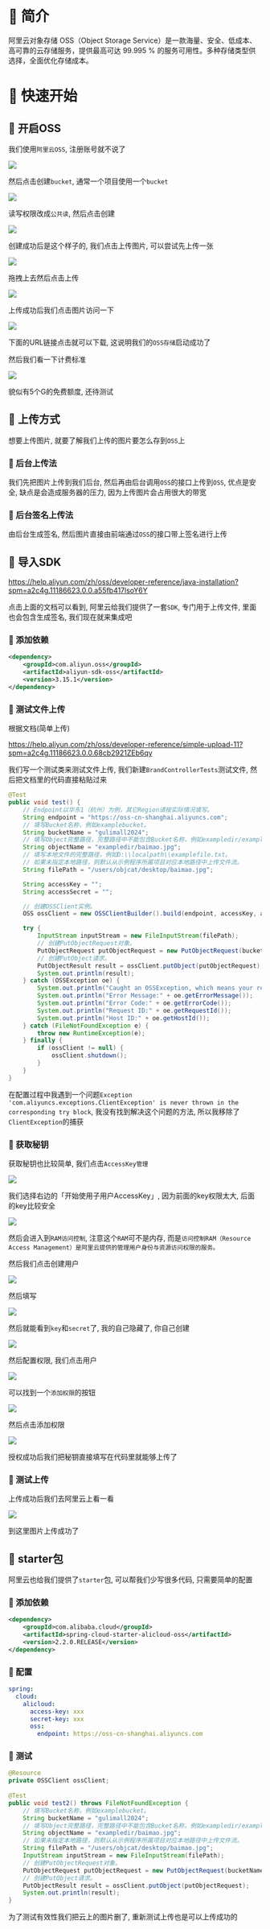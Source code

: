 # 🍎 简介

阿里云对象存储 OSS（Object Storage Service）是一款海量、安全、低成本、高可靠的云存储服务，提供最高可达 99.995 % 的服务可用性。多种存储类型供选择，全面优化存储成本。

# 🍎 快速开始

## 🌲 开启OSS

我们使用`阿里云OSS`, 注册账号就不说了

![](images/Pasted%20image%2020231010164758.png)

然后点击创建`bucket`, 通常一个项目使用一个`bucket`

![](images/Pasted%20image%2020231010170119.png)

读写权限改成`公共读`, 然后点击创建

![](images/Pasted%20image%2020231010170217.png)

创建成功后是这个样子的, 我们点击上传图片, 可以尝试先上传一张

![](images/Pasted%20image%2020231010170609.png)

拖拽上去然后点击上传

![](images/Pasted%20image%2020231010170552.png)

上传成功后我们点击图片访问一下

![](images/Pasted%20image%2020231010170741.png)

下面的URL链接点击就可以下载, 这说明我们的`OSS存储`启动成功了

然后我们看一下计费标准

![](images/Pasted%20image%2020231010165646.png)

貌似有5个G的免费额度, 还待测试

## 🌲 上传方式

想要上传图片, 就要了解我们上传的图片要怎么存到`OSS`上

### 🌸 后台上传法

我们先把图片上传到我们后台, 然后再由后台调用`OSS`的接口上传到`OSS`, 优点是安全, 缺点是会造成服务器的压力, 因为上传图片会占用很大的带宽

### 🌸 后台签名上传法

由后台生成签名, 然后图片直接由前端通过`OSS`的接口带上签名进行上传

## 🌲 导入SDK

https://help.aliyun.com/zh/oss/developer-reference/java-installation?spm=a2c4g.11186623.0.0.a55fb417lsoY6Y

点击上面的文档可以看到, 阿里云给我们提供了一套`SDK`, 专门用于上传文件, 里面也会包含生成签名, 我们现在就来集成吧

### 🌸 添加依赖

```xml
<dependency>
    <groupId>com.aliyun.oss</groupId>
    <artifactId>aliyun-sdk-oss</artifactId>
    <version>3.15.1</version>
</dependency>
```

### 🌸 测试文件上传

根据文档(简单上传)

https://help.aliyun.com/zh/oss/developer-reference/simple-upload-11?spm=a2c4g.11186623.0.0.68cb2921ZEb6qy

我们写一个测试类来测试文件上传, 我们新建`BrandControllerTests`测试文件, 然后把文档里的代码直接粘贴过来

```java
@Test
public void test() {
	// Endpoint以华东1（杭州）为例，其它Region请按实际情况填写。
	String endpoint = "https://oss-cn-shanghai.aliyuncs.com";
	// 填写Bucket名称，例如examplebucket。
	String bucketName = "gulimall2024";
	// 填写Object完整路径，完整路径中不能包含Bucket名称，例如exampledir/exampleobject.txt。
	String objectName = "exampledir/baimao.jpg";
	// 填写本地文件的完整路径，例如D:\\localpath\\examplefile.txt。
	// 如果未指定本地路径，则默认从示例程序所属项目对应本地路径中上传文件流。
	String filePath = "/users/objcat/desktop/baimao.jpg";

	String accessKey = "";
	String accessSecret = "";

	// 创建OSSClient实例。
	OSS ossClient = new OSSClientBuilder().build(endpoint, accessKey, accessSecret);

	try {
		InputStream inputStream = new FileInputStream(filePath);
		// 创建PutObjectRequest对象。
		PutObjectRequest putObjectRequest = new PutObjectRequest(bucketName, objectName, inputStream);
		// 创建PutObject请求。
		PutObjectResult result = ossClient.putObject(putObjectRequest);
		System.out.println(result);
	} catch (OSSException oe) {
		System.out.println("Caught an OSSException, which means your request made it to OSS, " + "but was rejected with an error response for some reason.");
		System.out.println("Error Message:" + oe.getErrorMessage());
		System.out.println("Error Code:" + oe.getErrorCode());
		System.out.println("Request ID:" + oe.getRequestId());
		System.out.println("Host ID:" + oe.getHostId());
	} catch (FileNotFoundException e) {
		throw new RuntimeException(e);
	} finally {
		if (ossClient != null) {
			ossClient.shutdown();
		}
	}
}
```

在配置过程中我遇到一个问题`Exception 'com.aliyuncs.exceptions.ClientException' is never thrown in the corresponding try block`, 我没有找到解决这个问题的方法, 所以我移除了`ClientException`的捕获

### 🌸 获取秘钥

获取秘钥也比较简单, 我们点击`AccessKey管理`

![](images/Pasted%20image%2020231010180604.png)

我们选择右边的「开始使用子用户AccessKey」, 因为前面的key权限太大, 后面的key比较安全

![](images/Pasted%20image%2020231010180405.png)

然后会进入到`RAM访问控制`, 注意这个`RAM`可不是内存, 而是`访问控制RAM（Resource Access Management）是阿里云提供的管理用户身份与资源访问权限的服务。`

然后我们点击创建用户

![](images/Pasted%20image%2020231010181001.png)

然后填写

![](images/Pasted%20image%2020231010181100.png)

然后就能看到`key`和`secret`了, 我的自己隐藏了, 你自己创建

![](images/Pasted%20image%2020231010181153.png)

然后配置权限, 我们点击用户

![](images/Pasted%20image%2020231010181402.png)

可以找到一个`添加权限`的按钮

![](images/Pasted%20image%2020231010181419.png)

然后点击添加权限

![](images/Pasted%20image%2020231010181341.png)

授权成功后我们把秘钥直接填写在代码里就能够上传了

### 🌸 测试上传

上传成功后我们去阿里云上看一看

![](images/Pasted%20image%2020231010201108.png)

到这里图片上传成功了

## 🌲 starter包

阿里云也给我们提供了`starter`包, 可以帮我们少写很多代码, 只需要简单的配置

### 🌸 添加依赖

```xml
<dependency>
	<groupId>com.alibaba.cloud</groupId>
	<artifactId>spring-cloud-starter-alicloud-oss</artifactId>
	<version>2.2.0.RELEASE</version>
</dependency>
```

### 🌸 配置

```yml
spring:
  cloud:
    alicloud:
      access-key: xxx
      secret-key: xxx
      oss:
        endpoint: https://oss-cn-shanghai.aliyuncs.com
```

### 🌸 测试

```java
@Resource
private OSSClient ossClient;
    
@Test
public void test2() throws FileNotFoundException {
	// 填写Bucket名称，例如examplebucket。
	String bucketName = "gulimall2024";
	// 填写Object完整路径，完整路径中不能包含Bucket名称，例如exampledir/exampleobject.txt。
	String objectName = "exampledir/baimao.jpg";
	// 如果未指定本地路径，则默认从示例程序所属项目对应本地路径中上传文件流。
	String filePath = "/users/objcat/desktop/baimao.jpg";
	InputStream inputStream = new FileInputStream(filePath);
	// 创建PutObjectRequest对象。
	PutObjectRequest putObjectRequest = new PutObjectRequest(bucketName, objectName, inputStream);
	// 创建PutObject请求。
	PutObjectResult result = ossClient.putObject(putObjectRequest);
	System.out.println(result);
}
```

为了测试有效性我们把云上的图片删了, 重新测试上传也是可以上传成功的








